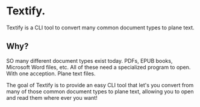 # Textify.

Textify is a CLI tool to convert many common document types to plane text.

## Why?

SO many different document types exist today. PDFs, EPUB books, Microsoft Word files, etc. All of these need a specialized program to open. With one acception. Plane text files. 

The goal of Textify is to provide an easy CLI tool that let's you convert from many of those common document types to plane text, allowing you to open and read them where ever you want!
